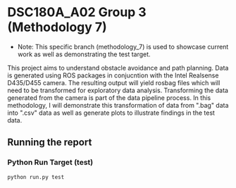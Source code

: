 # DSC180A_A02 Group 3 (Methodology 7)

- Note: This specific branch (methodology_7) is used to showcase current work as well as demonstrating the test target.

This project aims to understand obstacle avoidance and path planning. Data is generated using ROS packages in conjucntion with the Intel Realsense D435/D455 camera.
The resulting output will yield rosbag files which will need to be transformed for exploratory data analysis. Transforming the data generated from the camera is part of the data pipeline process. In this methodology, I will demonstrate this transformation of data from ".bag" data into ".csv" data as well as generate plots to illustrate findings in the test data.

## Running the report
### Python Run Target (test)
```
python run.py test
```
